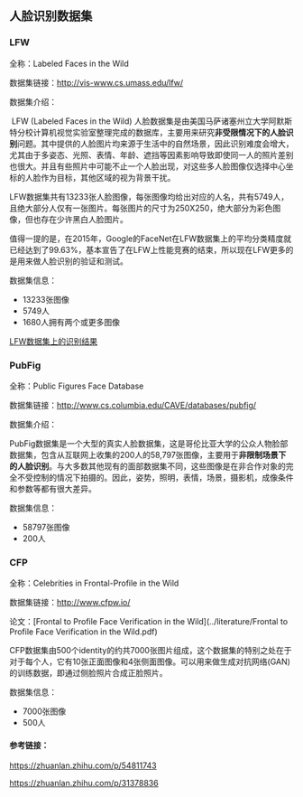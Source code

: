 ## 人脸识别数据集

### LFW

全称：Labeled Faces in the Wild

数据集链接：http://vis-www.cs.umass.edu/lfw/

数据集介绍：

​        LFW (Labeled Faces in the Wild) 人脸数据集是由美国马萨诸塞州立大学阿默斯特分校计算机视觉实验室整理完成的数据库，主要用来研究**非受限情况下的人脸识别**问题。其中提供的人脸图片均来源于生活中的自然场景，因此识别难度会增大，尤其由于多姿态、光照、表情、年龄、遮挡等因素影响导致即使同一人的照片差别也很大。并且有些照片中可能不止一个人脸出现，对这些多人脸图像仅选择中心坐标的人脸作为目标，其他区域的视为背景干扰。

​        LFW数据集共有13233张人脸图像，每张图像均给出对应的人名，共有5749人，且绝大部分人仅有一张图片。每张图片的尺寸为250X250，绝大部分为彩色图像，但也存在少许黑白人脸图片。

​        值得一提的是，在2015年，Google的FaceNet在LFW数据集上的平均分类精度就已经达到了99.63%，基本宣告了在LFW上性能竞赛的结束，所以现在LFW更多的是用来做人脸识别的验证和测试。

数据集信息：

- 13233张图像
- 5749人
- 1680人拥有两个或更多图像

[LFW数据集上的识别结果](http://vis-www.cs.umass.edu/lfw/results.html)



### PubFig

全称：Public Figures Face Database

数据集链接：http://www.cs.columbia.edu/CAVE/databases/pubfig/

数据集介绍：

​        PubFig数据集是一个大型的真实人脸数据集，这是哥伦比亚大学的公众人物脸部数据集，包含从互联网上收集的200人的58,797张图像，主要用于**非限制场景下的人脸识别**。与大多数其他现有的面部数据集不同，这些图像是在非合作对象的完全不受控制的情况下拍摄的。因此，姿势，照明，表情，场景，摄影机，成像条件和参数等都有很大差异。

数据集信息：

- 58797张图像
- 200人



### CFP

全称：Celebrities in Frontal-Profile in the Wild

数据集链接：http://www.cfpw.io/

论文：[Frontal to Profile Face Verification in the Wild](../literature/Frontal to Profile Face Verification in the Wild.pdf)

​        CFP数据集由500个identity的约共7000张图片组成，这个数据集的特别之处在于对于每个人，它有10张正面图像和4张侧面图像。可以用来做生成对抗网络(GAN)的训练数据，即通过侧脸照片合成正脸照片。

数据集信息：

- 7000张图像
- 500人



#### 参考链接：

https://zhuanlan.zhihu.com/p/54811743

https://zhuanlan.zhihu.com/p/31378836